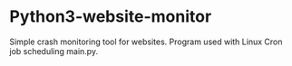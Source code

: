 # Python3-website-monitor
Simple crash monitoring tool for websites. Program used with Linux Cron job scheduling main.py.
